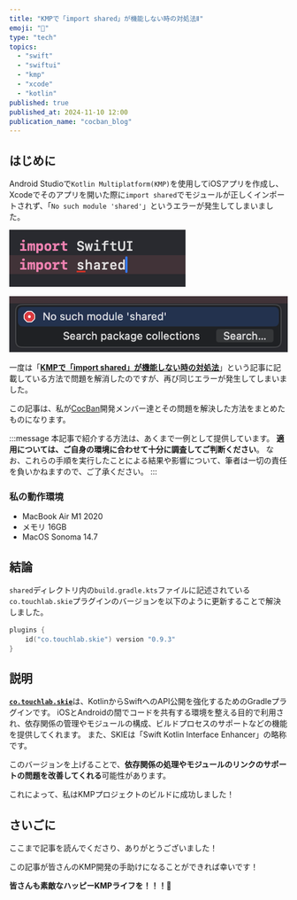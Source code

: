 ```yaml
---
title: "KMPで「import shared」が機能しない時の対処法Ⅱ"
emoji: "🤝"
type: "tech"
topics:
  - "swift"
  - "swiftui"
  - "kmp"
  - "xcode"
  - "kotlin"
published: true
published_at: 2024-11-10 12:00
publication_name: "cocban_blog"
---
```


## はじめに

Android Studioで`Kotlin Multiplatform(KMP)`を使用してiOSアプリを作成し、Xcodeでそのアプリを開いた際に`import shared`でモジュールが正しくインポートされず、「`No such module 'shared'`」というエラーが発生してしまいました。

![](/images/sankaku34/error.png)

![](/images/sankaku34/error2.png)

一度は「[**KMPで「import shared」が機能しない時の対処法**](https://zenn.dev/cocban_blog/articles/sankaku0724-newcreate34)」という記事に記載している方法で問題を解消したのですが、再び同じエラーが発生してしまいました。

この記事は、私が[CocBan](https://www.cocban.com/)開発メンバー達とその問題を解決した方法をまとめたものになります。

:::message
本記事で紹介する方法は、あくまで一例として提供しています。
**適用については、ご自身の環境に合わせて十分に調査してご判断ください**。
なお、これらの手順を実行したことによる結果や影響について、筆者は一切の責任を負いかねますので、ご了承ください。
:::

### 私の動作環境
- MacBook Air M1 2020
- メモリ 16GB
- MacOS Sonoma 14.7

## 結論

`shared`ディレクトリ内の`build.gradle.kts`ファイルに記述されている`co.touchlab.skie`プラグインのバージョンを以下のように更新することで解決しました。

```kts:build.gradle.kts
plugins {
    id("co.touchlab.skie") version "0.9.3"
}
```

## 説明

[**`co.touchlab.skie`**](https://skie.touchlab.co/)は、KotlinからSwiftへのAPI公開を強化するためのGradleプラグインです。
iOSとAndroidの間でコードを共有する環境を整える目的で利用され、依存関係の管理やモジュールの構成、ビルドプロセスのサポートなどの機能を提供してくれます。
また、SKIEは「Swift Kotlin Interface Enhancer」の略称です。

このバージョンを上げることで、**依存関係の処理やモジュールのリンクのサポートの問題を改善してくれる**可能性があります。

これによって、私はKMPプロジェクトのビルドに成功しました！

## さいごに

ここまで記事を読んでくださり、ありがとうございました！

この記事が皆さんのKMP開発の手助けになることができれば幸いです！

**皆さんも素敵なハッピーKMPライフを！！！🌸**
